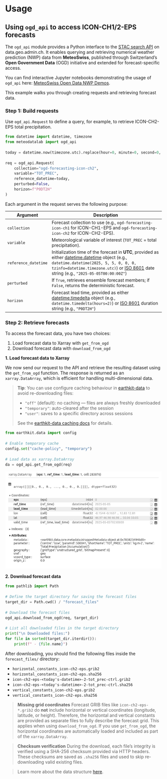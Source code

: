 # Usage

## Using `ogd_api` to access ICON-CH1/2-EPS forecasts

The `ogd_api` module provides a Python interface to the [STAC search API](https://data.geo.admin.ch/api/stac/static/spec/v1/api.html) on data.geo.admin.ch.
It enables querying and retrieving numerical weather prediction (NWP) data from **MeteoSwiss**, published through Switzerland’s **Open Government Data** (OGD) initiative and extended for forecast-specific access.

You can find interactive Jupyter notebooks demonstrating the usage of `ogd_api` here: [MeteoSwiss Open Data NWP Demos](https://github.com/MeteoSwiss/opendata-nwp-demos).

This example walks you through creating requests and retrieving forecast data.

### Step 1: Build requests
Use `ogd_api.Request` to define a query, for example, to retrieve ICON-CH2-EPS total precipitation.

```python
from datetime import datetime, timezone
from meteodatalab import ogd_api

today = datetime.now(timezone.utc).replace(hour=0, minute=0, second=0, microsecond=0)

req = ogd_api.Request(
    collection="ogd-forecasting-icon-ch2",
    variable="TOT_PREC",
    reference_datetime=today,
    perturbed=False,
    horizon=f"P0DT2H"
)
```

Each argument in the request serves the following purpose:

| Argument             | Description |
|----------------------|-------------|
| `collection`         | Forecast collection to use (e.g., `ogd-forecasting-icon-ch1` for ICON-CH1-EPS and `ogd-forecasting-icon-ch2` for ICON-CH2-EPS). |
| `variable`           | Meteorological variable of interest (`TOT_PREC` = total precipitation). |
| `reference_datetime` | Initialization time of the forecast in **UTC**, provided as either [datetime.datetime](https://docs.python.org/3/library/datetime.html#datetime-objects) object (e.g., `datetime.datetime(2025, 5, 5, 0, 0, 0, tzinfo=datetime.timezone.utc)`) or [ISO 8601](https://en.wikipedia.org/wiki/ISO_8601#Combined_date_and_time_representations) date string (e.g., `"2025-05-05T00:00:00Z"`)|
| `perturbed`          | If `True`, retrieves ensemble forecast members; if `False`, returns the deterministic forecast. |
| `horizon`            | Forecast lead time, provided as either [datetime.timedelta](https://docs.python.org/3/library/datetime.html#timedelta-objects) object (e.g., `datetime.timedelta(hours=2)`) or [ISO 8601](https://en.wikipedia.org/wiki/ISO_8601#Durations) duration string (e.g., `"P0DT2H"`)|
### Step 2: Retrieve forecasts
To access the forecast data, you have two choices:
1. Load forecast data to Xarray with `get_from_ogd`
2. Download forecast data with `download_from_ogd`


**1. Load forecast data to Xarray**

We now send our request to the API and retrieve the resulting dataset using the `get_from_ogd` function. The response is returned as an `xarray.DataArray`, which is efficient for handling multi-dimensional data.
>  **Tip**: You can use configure caching behaviour in [earthkit-data](https://earthkit-data.readthedocs.io/en/latest/) to avoid re-downloading files:
> - `"off"` (default): no caching — files are always freshly downloaded
> - `"temporary"`: auto-cleared after the session
> - `"user"`: saves to a specific directory across sessions
>
>See the [earthkit-data caching docs](https://earthkit-data.readthedocs.io/en/latest/examples/cache.html) for details.

```python
from earthkit.data import config

# Enable temporary cache
config.set("cache-policy", "temporary")

# Load data as xarray.DataArray
da = ogd_api.get_from_ogd(req)
```
![Image: returned DataArray overview](DataArray_overview.png)

**2. Download forecast data**
```python
from pathlib import Path

# Define the target directory for saving the forecast files
target_dir = Path.cwd() / "forecast_files"

# Download the forecast files
ogd_api.download_from_ogd(req, target_dir)

# List all downloaded files in the target directory
print("\n Downloaded files:")
for file in sorted(target_dir.iterdir()):
    print(f" - {file.name}")
```

After downloading, you should find the following files inside the `forecast_files/` directory:

- `horizontal_constants_icon-ch2-eps.grib2`
- `horizontal_constants_icon-ch2-eps.sha256`
- `icon-ch2-eps-<today's-datetime>-2-tot_prec-ctrl.grib2`
- `icon-ch2-eps-<today's-datetime>-2-tot_prec-ctrl.sha256`
- `vertical_constants_icon-ch2-eps.grib2`
- `vertical_constants_icon-ch2-eps.sha256`


> **Missing grid coordinates**
> Forecast GRIB files like `icon-ch2-eps-*.grib2` do **not** include horizontal or vertical coordinates (longitude, latitude, or height).
> Therefore, the horizontal and vertical constants are provided as separate files to fully describe the forecast grid. This applies when using
> `download_from_ogd`. If you use `get_from_ogd`, the horizontal coordinates are automatically loaded and included as part of the `xarray.DataArray`.

> **Checksum verification**
> During the download, each file’s integrity is verified using a SHA-256 checksum provided via HTTP headers.
> These checksums are saved as `.sha256` files and used to skip re-downloading valid existing files.

> Learn more about the data structure [here](https://opendatadocs.meteoswiss.ch/e-forecast-data/e2-e3-numerical-weather-forecasting-model).
